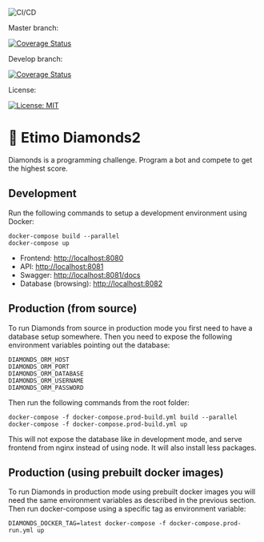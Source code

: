 ![CI/CD](https://github.com/Etimo/diamonds2/workflows/CI/CD/badge.svg)

Master branch:

[![Coverage Status](https://coveralls.io/repos/github/Etimo/diamonds2/badge.svg?branch=master)](https://coveralls.io/github/Etimo/diamonds2?branch=master)

Develop branch:

[![Coverage Status](https://coveralls.io/repos/github/Etimo/diamonds2/badge.svg?branch=develop)](https://coveralls.io/github/Etimo/diamonds2?branch=develop)

License:

[![License: MIT](https://img.shields.io/badge/License-MIT-yellow.svg)](https://opensource.org/licenses/MIT)

# 💎 Etimo Diamonds2

Diamonds is a programming challenge. Program a bot and compete to get the highest score.

## Development

Run the following commands to setup a development environment using Docker:

```
docker-compose build --parallel
docker-compose up
```

- Frontend: [http://localhost:8080](http://localhost:8080)
- API: [http://localhost:8081](http://localhost:8081)
- Swagger: [http://localhost:8081/docs](http://localhost:8081/docs)
- Database (browsing): [http://localhost:8082](http://localhost:8082/?pgsql=database&username=postgres&db=postgres)

## Production (from source)

To run Diamonds from source in production mode you first need to have a database setup somewhere. Then you need to expose the following environment variables pointing out the database:

```
DIAMONDS_ORM_HOST
DIAMONDS_ORM_PORT
DIAMONDS_ORM_DATABASE
DIAMONDS_ORM_USERNAME
DIAMONDS_ORM_PASSWORD
```

Then run the following commands from the root folder:

```
docker-compose -f docker-compose.prod-build.yml build --parallel
docker-compose -f docker-compose.prod-build.yml up
```

This will not expose the database like in development mode, and serve frontend from nginx instead of using node. It will also install less packages.

## Production (using prebuilt docker images)

To run Diamonds in production mode using prebuilt docker images you will need the same environment variables as described in the previous section. Then run docker-compose using a specific tag as environment variable:

```
DIAMONDS_DOCKER_TAG=latest docker-compose -f docker-compose.prod-run.yml up
```
